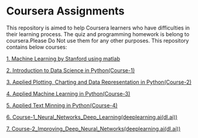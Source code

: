 
# Coursera Assignments

This repository is aimed to help Coursera learners who have difficulties in their learning process. The quiz and programming homework is belong to coursera.Please Do Not use them for any other purposes. This repository contains below courses:


[1. Machine Learning by Stanford using matlab](https://github.com/gupta24789/Data_Science_Projects/tree/master/coursera/Machine_Learning_in_matlab)


[2. Introduction to Data Science in Python(Course-1)](https://github.com/gupta24789/Data_Science_Projects/tree/master/coursera/Course-1_intro_to_data%20science_in_python)

[3. Applied Plotting, Charting and Data Representation in Python(Course-2)](https://github.com/gupta24789/Data_Science_Projects/tree/master/coursera/Course-2_Applied_Plotting_Charting_And_Data_Representation_in_Python)

[4. Applied Machine Learning in Python(Course-3)](https://github.com/gupta24789/Data_Science_Projects/tree/master/coursera/Course-3_Fundamentals_of_Machine_Learning_in_Python)

[5. Applied Text Minning in Python(Course-4)]()

[6. Course-1_Neural_Networks_Deep_Learning(deeplearning.ai(dl.ai))]()

[7. Course-2_Improving_Deep_Neural_Networks(deeplearning.ai(dl.ai))]()






